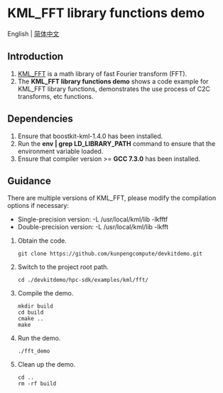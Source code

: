 # **KML_FFT library functions demo**

English | [简体中文](README.md)

## Introduction

1. [KML_FFT](https://www.hikunpeng.com/document/detail/en/kunpengaccel/math-lib/devg-kml/kunpengaccel_kml_16_0122.html)
   is a math library of fast Fourier transform (FFT).
2. The **KML_FFT library functions demo** shows a code example for KML_FFT library functions, demonstrates the use process of C2C transforms, etc functions.

## Dependencies

1. Ensure that boostkit-kml-1.4.0 has been installed.
2. Run the **env | grep LD_LIBRARY_PATH** command to ensure that the environment variable loaded.
3. Ensure that compiler version >= **GCC 7.3.0** has been installed.

## Guidance

There are multiple versions of KML_FFT, please modify the compilation options if necessary:
- Single-precision version: -L /usr/local/kml/lib -lkfftf
- Double-precision version: -L /usr/local/kml/lib -lkfft

1. Obtain the code.

   ```shell
   git clone https://github.com/kunpengcompute/devkitdemo.git
   ```

2. Switch to the project root path.

   ```shell
   cd ./devkitdemo/hpc-sdk/examples/kml/fft/
   ```

3. Compile the demo.

   ```shell
   mkdir build
   cd build
   cmake ..
   make
   ```

4. Run the demo.

   ```shell
   ./fft_demo
   ```

5. Clean up the demo.

   ```shell
   cd ..
   rm -rf build
   ```